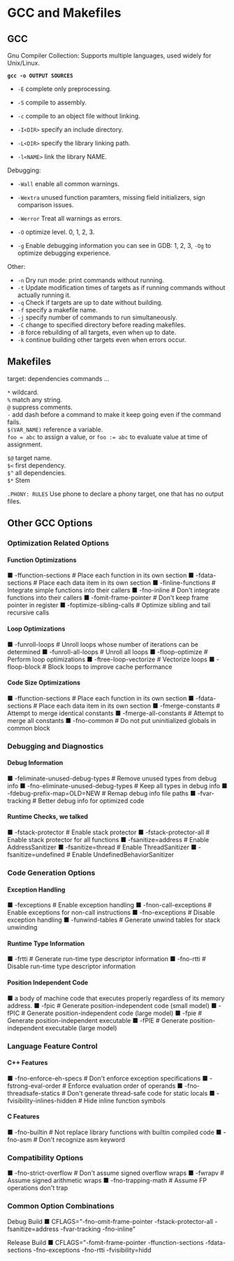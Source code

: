 # GCC and Makefiles

## GCC

Gnu Compiler Collection: Supports multiple languages, used widely for Unix/Linux.  

**`gcc -o OUTPUT SOURCES`**


- `-E` complete only preprocessing.  
- `-S` compile to assembly.  
- `-c` compile to an object file without linking.  

- `-I<DIR>` specify an include directory.  
- `-L<DIR>` specify the library linking path.  
- `-l<NAME>` link the library NAME.

Debugging:

- `-Wall` enable all common warnings.  
- `-Wextra` unused function paramters, missing field initializers, sign comparison issues.  
- `-Werror` Treat all warnings as errors.  

- `-O` optimize level. 0, 1, 2, 3.  

- `-g` Enable debugging information you can  see in GDB: 1, 2, 3, `-Og` to optimize debugging experience.  

Other: 

- `-n` Dry run mode: print commands without running.  
- `-t` Update modification times of targets as if running commands without actually running it.  
- `-q` Check if targets are up to date without building.  
- `-f` specify a makefile name.  
- `-j` specify number of commands to run simultaneously.  
- `-C` change to specified directory before reading makefiles.  
- `-B` force rebuilding of all targets, even when up to date.  
- `-k` continue building other targets even when errors occur.  

## Makefiles

target: dependencies
	commands
	...
	
`*` wildcard.  
`%` match any string.  
`@` suppress comments.  
`-` add dash before a command to make it keep going even if the command fails.  
`$(VAR_NAME)` reference a variable.  
`foo = abc` to assign a value, or `foo := abc` to evaluate value at time of assignment.  

`$@` target name.  
`$<` first dependency.  
`$^` all dependencies.  
`$*` Stem

`.PHONY: RULES` Use phone to declare a phony target, one that has no output files.  


## Other GCC Options

### Optimization Related Options

#### Function Optimizations
■ -ffunction-sections # Place each function in its own section
■ -fdata-sections # Place each data item in its own section
■ -finline-functions # Integrate simple functions into their callers
■ -fno-inline # Don't integrate functions into their callers
■ -fomit-frame-pointer # Don't keep frame pointer in register
■ -foptimize-sibling-calls # Optimize sibling and tail recursive calls
#### Loop Optimizations
■ -funroll-loops # Unroll loops whose number of iterations can be
determined
■ -funroll-all-loops # Unroll all loops
■ -floop-optimize # Perform loop optimizations
■ -ftree-loop-vectorize # Vectorize loops
■ -floop-block # Block loops to improve cache performance
#### Code Size Optimizations
■ -ffunction-sections # Place each function in its own section
■ -fdata-sections # Place each data item in its own section
■ -fmerge-constants # Attempt to merge identical constants
■ -fmerge-all-constants # Attempt to merge all constants
■ -fno-common # Do not put uninitialized globals in common block

### Debugging and Diagnostics
#### Debug Information
■ -feliminate-unused-debug-types # Remove unused types from debug
info
■ -fno-eliminate-unused-debug-types # Keep all types in debug info
■ -fdebug-prefix-map=OLD=NEW # Remap debug info file paths
■ -fvar-tracking # Better debug info for optimized code
#### Runtime Checks, we talked
■ -fstack-protector # Enable stack protector
■ -fstack-protector-all # Enable stack protector for all functions
■ -fsanitize=address # Enable AddressSanitizer
■ -fsanitize=thread # Enable ThreadSanitizer
■ -fsanitize=undefined # Enable UndefinedBehaviorSanitizer
### Code Generation Options
#### Exception Handling
■ -fexceptions # Enable exception handling
■ -fnon-call-exceptions # Enable exceptions for non-call instructions
■ -fno-exceptions # Disable exception handling
■ -funwind-tables # Generate unwind tables for stack unwinding
#### Runtime Type Information
■ -frtti # Generate run-time type descriptor information
■ -fno-rtti # Disable run-time type descriptor information
#### Position Independent Code
■ a body of machine code that executes properly regardless of its
memory address.
■ -fpic # Generate position-independent code (small model)
■ -fPIC # Generate position-independent code (large model)
■ -fpie # Generate position-independent executable
■ -fPIE # Generate position-independent executable (large
model)

### Language Feature Control
#### C++ Features
■ -fno-enforce-eh-specs # Don't enforce exception specifications
■ -fstrong-eval-order # Enforce evaluation order of operands
■ -fno-threadsafe-statics # Don't generate thread-safe code for static
locals
■ -fvisibility-inlines-hidden # Hide inline function symbols
#### C Features
■ -fno-builtin # Not replace library functions with builtin compiled
code
■ -fno-asm # Don't recognize asm keyword

### Compatibility Options
■ -fno-strict-overflow # Don't assume signed overflow wraps
■ -fwrapv # Assume signed arithmetic wraps
■ -fno-trapping-math # Assume FP operations don't trap

### Common Option Combinations
 
Debug Build
■ CFLAGS="-fno-omit-frame-pointer -fstack-protector-all
-fsanitize=address -fvar-tracking -fno-inline"

Release Build
■ CFLAGS="-fomit-frame-pointer -ffunction-sections -fdata-sections
-fno-exceptions -fno-rtti -fvisibility=hidd



